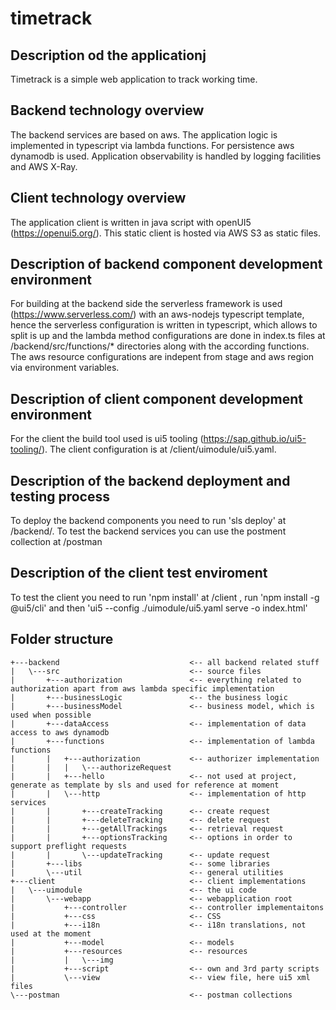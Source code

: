 # timetrack

## Description od the applicationj
Timetrack is a simple web application to track working time. 

## Backend technology overview
The backend services are based on aws. The application logic is implemented in typescript via lambda functions. For persistence aws dynamodb is used. Application observability is handled by logging facilities and AWS X-Ray.

## Client technology overview
The application client is written in java script with openUI5 (https://openui5.org/). This static client is hosted via AWS S3 as static files.

## Description of backend component development environment
For building at the backend side the serverless framework is used (https://www.serverless.com/) with an aws-nodejs typescript template, hence the serverless configuration is written in typescript, which allows to split is up and the lambda method configurations are done in index.ts files at /backend/src/functions/* directories along with the according functions. The aws resource configurations are indepent from stage and aws region via environment variables.

## Description of client component development environment
For the client the build tool used is ui5 tooling (https://sap.github.io/ui5-tooling/). The client configuration is at /client/uimodule/ui5.yaml.

## Description of the backend deployment and testing process
To deploy the backend components you need to run 'sls deploy' at /backend/. To test the backend services you can use the postment collection at /postman 

## Description of the client test enviroment
To test the client you need to run 'npm install' at /client , run 'npm install -g @ui5/cli' and then 'ui5 --config ./uimodule/ui5.yaml serve -o index.html'

## Folder structure
```
+---backend                             <-- all backend related stuff
|   \---src                             <-- source files
|       +---authorization               <-- everything related to authorization apart from aws lambda specific implementation
|       +---businessLogic               <-- the business logic
|       +---businessModel               <-- business model, which is used when possible
|       +---dataAccess                  <-- implementation of data access to aws dynamodb
|       +---functions                   <-- implementation of lambda functions
|       |   +---authorization           <-- authorizer implementation
|       |   |   \---authorizeRequest
|       |   +---hello                   <-- not used at project, generate as template by sls and used for reference at moment
|       |   \---http                    <-- implementation of http services
|       |       +---createTracking      <-- create request
|       |       +---deleteTracking      <-- delete request
|       |       +---getAllTrackings     <-- retrieval request
|       |       +---optionsTracking     <-- options in order to support preflight requests
|       |       \---updateTracking      <-- update request
|       +---libs                        <-- some libraries
|       \---util                        <-- general utilities
+---client                              <-- client implementations
|   \---uimodule                        <-- the ui code
|       \---webapp                      <-- webapplication root
|           +---controller              <-- controller implementaitons
|           +---css                     <-- CSS
|           +---i18n                    <-- i18n translations, not used at the moment
|           +---model                   <-- models
|           +---resources               <-- resources
|           |   \---img
|           +---script                  <-- own and 3rd party scripts
|           \---view                    <-- view file, here ui5 xml files
\---postman                             <-- postman collections
```